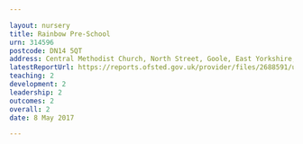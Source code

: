 ```yaml
---

layout: nursery
title: Rainbow Pre-School
urn: 314596
postcode: DN14 5QT
address: Central Methodist Church, North Street, Goole, East Yorkshire, DN14 5QT
latestReportUrl: https://reports.ofsted.gov.uk/provider/files/2688591/urn/314596.pdf
teaching: 2
development: 2
leadership: 2
outcomes: 2
overall: 2
date: 8 May 2017

---
```

